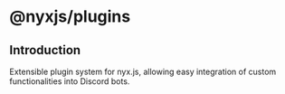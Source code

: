 # @nyxjs/plugins

## Introduction

Extensible plugin system for nyx.js, allowing easy integration of custom functionalities into Discord bots.

